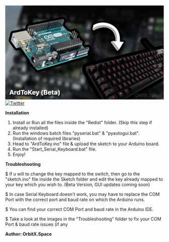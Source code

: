 ![ArdToKey(Beta)](ArdToKey_Banner.jpg)
<a href='https://twitter.com/OrbitX_Space?t=jEPMn_Dx5wny0qKDew298Q&s=08' target="_blank"><img alt='Twitter' src='https://img.shields.io/badge/OrbitX.Space-100000?style=flat&logo=Twitter&logoColor=white&labelColor=08a4f6&color=2f3136'/></a>

**Installation** 

1. Install or Run all the files inside the "Redist" folder. (Skip this step if already installed)
2. Run the windows batch files "pyserial.bat" & "pyautogui.bat". (Installation of required libraries)
3. Head to "ArdToKey.ino" file & upload the sketch to your Arduino board.
4. Run the "Start_Serial_Keyboard.bat" file.
5. Enjoy!


**Troubleshooting**

$ If u will to change the key mapped to the switch, then go to the "sketch.ino" file inside the Sketch folder and edit the key already mapped to your key which you wish to. (Beta Version, GUI updates coming soon)

$ In case Serial Keyboard doesn't work, you may have to replace the COM Port with the correct port and baud rate on which the Arduino runs.

$ You can find your correct COM Port and baud rate in the Arduino IDE.	

$ Take a look at the images in the "Troubleshooting" folder to fix your COM Port & baud rate issues (if any



**Author: OrbitX.Space**
